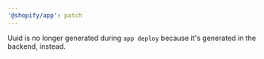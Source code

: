 ```yaml
---
'@shopify/app': patch
---
```


Uuid is no longer generated during `app deploy` because it's generated in the backend, instead.

